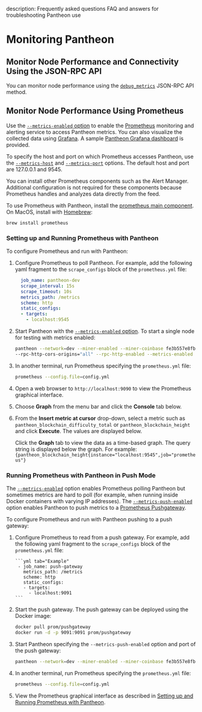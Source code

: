 description: Frequently asked questions FAQ and answers for troubleshooting Pantheon use
<!--- END of page meta data -->

# Monitoring Pantheon

## Monitor Node Performance and Connectivity Using the JSON-RPC API

You can monitor node performance using the [`debug_metrics`](../../Reference/Pantheon-API-Methods.md#debug_metrics)
JSON-RPC API method.

## Monitor Node Performance Using Prometheus

Use the [`--metrics-enabled` option](../../Reference/Pantheon-CLI/Pantheon-CLI-Syntax.md#metrics-enabled) to enable the [Prometheus](https://prometheus.io/) monitoring and 
alerting service to access Pantheon metrics. You can also visualize the collected data using [Grafana](https://grafana.com/).
A sample [Pantheon Grafana dashboard](https://grafana.com/dashboards/10273) is provided. 

To specify the host and port on which Prometheus accesses Pantheon, use the [`--metrics-host`](../../Reference/Pantheon-CLI/Pantheon-CLI-Syntax.md#metrics-host) and 
[`--metrics-port`](../../Reference/Pantheon-CLI/Pantheon-CLI-Syntax.md#metrics-port) options. 
The default host and port are 127.0.0.1 and 9545.

You can install other Prometheus components such as the Alert Manager. Additional configuration
 is not required for these components because Prometheus handles and analyzes data directly from the feed.

To use Prometheus with Pantheon, install the [prometheus main component](https://prometheus.io/download/). On MacOS, install with [Homebrew](https://formulae.brew.sh/formula/prometheus): 

 ```
 brew install prometheus
```

###  Setting up and Running Prometheus with Pantheon

To configure Prometheus and run with Pantheon: 

1. Configure Prometheus to poll Pantheon. For example, add the following yaml fragment to the `scrape_configs`
block of the `prometheus.yml` file:
 
    ```yml tab="Example"
      job_name: pantheon-dev
      scrape_interval: 15s
      scrape_timeout: 10s
      metrics_path: /metrics
      scheme: http
      static_configs:
      - targets:
        - localhost:9545
    ```

1. Start Pantheon with the [`--metrics-enabled` option](../../Reference/Pantheon-CLI/Pantheon-CLI-Syntax.md#metrics-enabled). To start
 a single node for testing with metrics enabled:

    ```bash tab="Example"
    pantheon --network=dev --miner-enabled --miner-coinbase fe3b557e8fb62b89f4916b721be55ceb828dbd73
    --rpc-http-cors-origins="all" --rpc-http-enabled --metrics-enabled
    ```

1. In another terminal, run Prometheus specifying the `prometheus.yml` file: 

    ```bash tab="Example"
    prometheus --config.file=config.yml 
    ```

1. Open a web browser to `http://localhost:9090` to view the Prometheus graphical interface.

1. Choose **Graph** from the menu bar and click the **Console** tab below.

1. From the **Insert metric at cursor** drop-down, select a metric such as `pantheon_blockchain_difficulty_total` or
`pantheon_blockchain_height` and click **Execute**. The values are displayed below.

    Click the **Graph** tab to view the data as a time-based graph. The query string is displayed below the graph. 
    For example: `{pantheon_blockchain_height{instance="localhost:9545",job="prometheus"}`

### Running Prometheus with Pantheon in Push Mode 

The [`--metrics-enabled`](../../Reference/Pantheon-CLI/Pantheon-CLI-Syntax.md#metrics-enabled) option enables Prometheus polling 
Pantheon but sometimes metrics are hard to poll (for example, when running inside Docker containers with varying IP addresses). 
The [`--metrics-push-enabled`](../../Reference/Pantheon-CLI/Pantheon-CLI-Syntax.md#metrics-push-enabled) option enables Pantheon 
to push metrics to a [Prometheus Pushgateway](https://github.com/prometheus/pushgateway).   

To configure Prometheus and run with Pantheon pushing to a push gateway: 

1. Configure Prometheus to read from a push gateway. For example, add the following yaml fragment to the `scrape_configs`
   block of the `prometheus.yml` file:
    
       ```yml tab="Example"
        - job_name: push-gateway
          metrics_path: /metrics
          scheme: http
          static_configs:
          - targets:
            - localhost:9091
       ```
       
1. Start the push gateway. The push gateway can be deployed using the Docker image: 

    ```bash tab="Example"
    docker pull prom/pushgateway
    docker run -d -p 9091:9091 prom/pushgateway
    ```

1. Start Pantheon specifying the `--metrics-push-enabled` option and port of the push gateway: 

    ```bash tab="Example"
    pantheon --network=dev --miner-enabled --miner-coinbase fe3b557e8fb62b89f4916b721be55ceb828dbd73 --rpc-http-cors-origins="all" --rpc-http-enabled --metrics-push-enabled --metrics-push-port=9091 --metrics-push-host=127.0.0.1
    ```

1. In another terminal, run Prometheus specifying the `prometheus.yml` file: 
   
    ```bash tab="Example"
    prometheus --config.file=config.yml 
    ```

1. View the Prometheus graphical interface as described in [Setting up and Running Prometheus with Pantheon](#setting-up-and-running-prometheus-with-pantheon).
